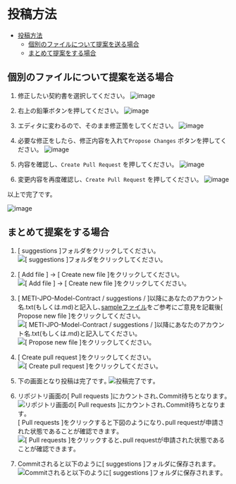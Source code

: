 # 投稿方法

- [投稿方法](#投稿方法)
  - [個別のファイルについて提案を送る場合](#個別のファイルについて提案を送る場合)
  - [まとめて提案をする場合](#まとめて提案をする場合)

## 個別のファイルについて提案を送る場合

1. 修正したい契約書を選択してください。
![image](https://user-images.githubusercontent.com/16509/118996966-40b07700-b9c3-11eb-84f0-5395dc50d2ee.png)

2. 右上の鉛筆ボタンを押してください。
![image](https://user-images.githubusercontent.com/16509/118997138-62a9f980-b9c3-11eb-99d0-d49506b7679c.png)

3. エディタに変わるので、そのまま修正箇をしてください。
![image](https://user-images.githubusercontent.com/16509/118997240-7c4b4100-b9c3-11eb-8800-a2d2e2ce3d31.png)

4. 必要な修正をしたら、修正内容を入れて`Propose Changes` ボタンを押してください。
![image](https://user-images.githubusercontent.com/16509/118997382-971db580-b9c3-11eb-9c34-c36ac22c8063.png)

5. 内容を確認し、`Create Pull Request` を押してください。
![image](https://user-images.githubusercontent.com/16509/118998536-7c980c00-b9c4-11eb-8323-21791868c775.png)

6. 変更内容を再度確認し、`Create Pull Request` を押してください。
![image](https://user-images.githubusercontent.com/16509/118998067-1b703880-b9c4-11eb-8f1d-6416fb04fd9c.png)

以上で完了です。

![image](https://user-images.githubusercontent.com/16509/118998141-29be5480-b9c4-11eb-980c-9d1d201bdd1a.png)  

## まとめて提案をする場合

1. [ suggestions ]フォルダをクリックしてください｡
![[ suggestions ]フォルダをクリックしてください｡](https://user-images.githubusercontent.com/84115514/118370397-7976d780-b5e2-11eb-9813-4c5fee536035.png)

2. [ Add file ] → [ Create new file ]をクリックしてください｡
![[ Add file ] → [ Create new file ]をクリックしてください｡](https://user-images.githubusercontent.com/84115514/118370475-d1add980-b5e2-11eb-8ca4-4be48294e814.png)

3. [ METI-JPO-Model-Contract / suggestions / ]以降にあなたのアカウント名.txt(もしくは.md)と記入し､[sampleファイル](https://github.com/meti-oi-startups/METI-JPO-Model-Contract/tree/main/suggestions)をご参考にご意見を記載後[ Propose new file ]をクリックしてください｡
![[ METI-JPO-Model-Contract / suggestions / ]以降にあなたのアカウント名.txt(もしくは.md)と記入してください。](https://user-images.githubusercontent.com/84115514/118370602-4bde5e00-b5e3-11eb-975c-f48963f89da1.png)
![[ Propose new file ]をクリックしてください｡](https://user-images.githubusercontent.com/84115514/118370864-b0e68380-b5e4-11eb-9fb5-c47fb3ee81b5.png)

4. [ Create pull request ]をクリックしてください｡
![[ Create pull request ]をクリックしてください｡](https://user-images.githubusercontent.com/84115514/118371220-84336b80-b5e6-11eb-8fd0-3ae39872a8fa.png)

5. 下の画面となり投稿は完了です｡
![投稿完了です｡](https://user-images.githubusercontent.com/84115514/118371386-6581a480-b5e7-11eb-8bb9-31d8df39af80.png)

6. リポジトリ画面の[ Pull requests ]にカウントされ､Commit待ちとなります｡
![リポジトリ画面の[ Pull requests ]にカウントされ､Commit待ちとなります｡](https://user-images.githubusercontent.com/84115514/118371419-88ac5400-b5e7-11eb-94cf-c969650ab37c.png)<br>
[ Pull requests ]をクリックすると下図のようになり､pull requestが申請された状態であることが確認できます｡
![[ Pull requests ]をクリックすると､pull requestが申請された状態であることが確認できます｡](https://user-images.githubusercontent.com/84115514/118371424-93ff7f80-b5e7-11eb-8d2d-12c23ba98f04.png)

7. Commitされると以下のように[ suggestions ]フォルダに保存されます｡
![Commitされると以下のように[ suggestions ]フォルダに保存されます｡](https://user-images.githubusercontent.com/84115514/118395278-5ef53a80-b684-11eb-8cf2-357e1bbe8411.png)
